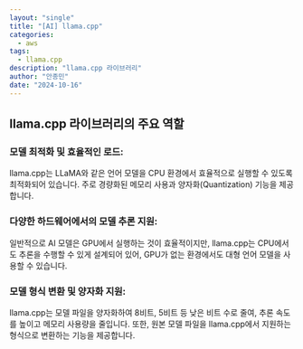 ```yaml
---
layout: "single"
title: "[AI] llama.cpp"
categories:
  - aws
tags:
  - llama.cpp
description: "llama.cpp 라이브러리"
author: "안종민"
date: "2024-10-16"
---
```


## llama.cpp 라이브러리의 주요 역할
### 모델 최적화 및 효율적인 로드:
llama.cpp는 LLaMA와 같은 언어 모델을 CPU 환경에서 효율적으로 실행할 수 있도록 최적화되어 있습니다. 주로 경량화된 메모리 사용과 양자화(Quantization) 기능을 제공합니다.

### 다양한 하드웨어에서의 모델 추론 지원:
일반적으로 AI 모델은 GPU에서 실행하는 것이 효율적이지만, llama.cpp는 CPU에서도 추론을 수행할 수 있게 설계되어 있어, GPU가 없는 환경에서도 대형 언어 모델을 사용할 수 있습니다.

### 모델 형식 변환 및 양자화 지원:
llama.cpp는 모델 파일을 양자화하여 8비트, 5비트 등 낮은 비트 수로 줄여, 추론 속도를 높이고 메모리 사용량을 줄입니다. 또한, 원본 모델 파일을 llama.cpp에서 지원하는 형식으로 변환하는 기능을 제공합니다.
